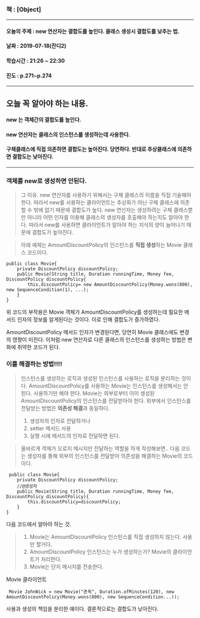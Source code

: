### 책 : [Object]                                              
___
#### 오늘의 주제 : new 연산자는 결합도를 높인다. 클래스 생성시 결합도를 낮추는 법.
#### 날짜 : 2019-07-18(잔디2)
#### 학습시간 : 21:26 ~ 22:30
#### 진도 : p.271~p.274
___
## 오늘 꼭 알아야 하는 내용.
#### new 는 객체간의 결합도를 높인다. 
#### new 연산자는 클래스의 인스턴스를 생성하는데 사용한다.
#### 구체클래스에 직접 의존하면 결합도는 높아진다. 당연하다. 반대로 추상클래스에 의존하면 결합도는 낮아진다.
___

### 객체를 new로 생성하면 안된다.
> 그 이유.
> new 연산자를 사용하기 위해서는 구체 클래스의 이름을 직접 기술해야 한다. 따라서 new를 사용하는 클라이언트는 추상화가 아닌 구체 클래스에 의존할 수 밖에 없기 때문에 결합도가 높다.
> new 연산자는 생성하려는 구체 클래스뿐만 아니라 어떤 인자를 이용해 클래스의 생성자를 호출해야 하는지도 알아야 한다. 따라서 new를 사용하면 클라이언트가 알아야 하는 지식의 양이 늘어나기 때문에 결합도가 높아진다.

> 아래 예제는 AmountDiscountPolicy의 인스턴스를 **직접 생성**하는 Movie 클래스 코드이다.
```
public class Movie{
    private DiscountPolicy discountPolicy;
    public Movie(String title, Duration runningTime, Money fee, DiscountPolicy discountPolicy{
        this.discountPolicy= new AmountDiscountPolicy(Money.wons(800), new SequenceCondition(1), ...);
    }
}
```
위 코드의 부작용은 Movie 객체가 AmountDiscountPolicy를 생성하는데 필요한 메서드 인자의 정보를 알게된다는 것이다. 이로 인해 결합도가 증가하였다.

AmountDiscountPolicy 메서드 인자가 변경된다면, 당연히 Movie 클래스에도 변경의 영향이 미친다. 이처럼 new 연산자로 다른 클래스의 인스턴스를 생성하는 방법은 변화에 취약한 코드가 된다.

### 이를 해결하는 방법!!!!

> 인스턴스를 생성하는 로직과 생성된 인스턴스를 사용하는 로직을 분리하는 것이다.
> AmountDiscountPolicy를 사용하는 Movie는 인스턴스를 생성해서는 안 된다. 사용하기만 해야 한다. 
> Movie는 외부로부터 이미 생성된 AmountDiscountPolicy의 인스턴스를 전달받아야 한다.
> 외부에서 인스턴스를 전달받는 방법은 **의존성 해결**과 동일하다.
> 1. 생성자의 인자로 전달하거나
> 2. setter 메서드 사용
> 3. 실행 시에 메서드의 인자로 전달하면 된다.


> 올바르게 객체가 오로지 메시지만 전달하는 역할을 하게 작성해보면..
> 다음 코드는 생성자를 통해 외부의 인스턴스를 전달받아 의존성을 해결하는 Movie의 코드이다.
> 
```
 public class Movie{
    private DiscountPolicy discountPolicy;
    //@생성자
    public Movie(String title, Duration runningTime, Money fee, DiscountPolicy discountPolicy){
        this.discountPolicy=discountPolicy;
    }
}
```
>


다음 코드에서 알아야 하는 것.
> 1. Movie는 AmountDiscountPolicy 인스턴스를 직접 생성하지 않는다. 사용만 할거다.
> 2. AmountDiscountPolicy 인스턴스는 누가 생성하는가? Movie의 클라이언트가 처리한다. 
> 3. Movie는 단지 메시지를 전송한다.

Movie 클라이언트
> 
```
 Movie JohnWick = new Movie("존윅", Duration.ofMinutes(120), new AmountDiscountPolicy(Money.wons(800), new SequenceCondition...));
```
>

사용과 생성의 책임을 분리한 예이다. 결론적으로는 결합도가 낮아진다.

